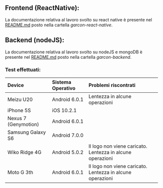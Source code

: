 
## Frontend (ReactNative):
La documentazione relativa al lavoro svolto su react native è presente nel [README.md](/garcon-react-native/README.md) posto nella cartella *garcon-react-native*.

## Backend (nodeJS):
La documentazione relativa al lavoro svolto su nodeJS e mongoDB è presente nel [README.md](/garcon-backend/README.md) posto nella cartella *garcon-backend*.

### Test effettuati:
| Device | Sistema Operativo | Problemi riscontrati |
| :-------- | :-------- | :-------- |
| Meizu U20 | Android 6.0.1 | Lentezza in alcune operazioni |
| iPhone 5S | iOS 10.2.1 | |
| Nexus 7 (Genymotion) | Android 6.0.1 | |
| Samsung Galaxy S6 | Android 7.0.0  | |
| Wiko Ridge 4G | Android 5.0.2 | Il logo non viene caricato. Lentezza in alcune operazioni |
| Moto G 3th | Android 6.0.1 | Il logo non viene caricato. Lentezza in alcune operazioni |
